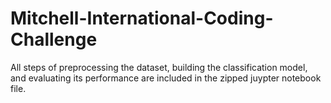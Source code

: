 # Mitchell-International-Coding-Challenge

All steps of preprocessing the dataset, building the classification model, and evaluating its performance are included in the zipped juypter notebook file.
